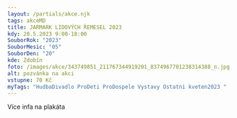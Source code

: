 ```yaml
---
layout: /partials/akce.njk
tags: akceMD
title: JARMARK LIDOVÝCH ŘEMESEL 2023
kdy: 20.5.2023 9:00-18:00
SouborRok: "2023"
SouborMesic: "05"
SouborDen: "20"
kde: Zdobín
foto: /images/akce/343749851_211767344919201_8374967701238314388_n.jpg
alt: pozvánka na akci
vstupne: 70 Kč
myTags: "HudbaDivadlo ProDeti ProDospele Vystavy Ostatni kveten2023 "
---
```

V﻿íce infa na plakáta